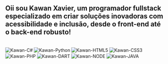 ## Oii sou Kawan Xavier, um programador fullstack especializado em criar soluções inovadoras com acessibilidade e inclusão, desde o front-end até o back-end robusto!

<div style="display: inline_block"><br>
  <img align="center" alt="Kawan-C#" src="https://img.shields.io/badge/C%23-239120?style=for-the-badge&logo=c-sharp&logoColor=white">
  <img align="center" alt="Kawan-Python" src="https://img.shields.io/badge/Python-3776AB?style=for-the-badge&logo=python&logoColor=white">
  <img align="center" alt="Kawan-HTML5" src="https://img.shields.io/badge/HTML5-E34F26?style=for-the-badge&logo=html5&logoColor=white">
  <img align="center" alt="Kawan-CSS3" src="https://img.shields.io/badge/CSS3-1572B6?style=for-the-badge&logo=css3&logoColor=white">
  <img align="center" alt="Kawan-PHP" src="https://img.shields.io/badge/PHP-777BB4?style=for-the-badge&logo=php&logoColor=white">
  <img align="center" alt="Kawan-DART" src="https://img.shields.io/badge/Dart-0175C2?style=for-the-badge&logo=dart&logoColor=white">
  <img align="center" alt="Kawan-NODE" src="https://img.shields.io/badge/Node.js-43853D?style=for-the-badge&logo=node.js&logoColor=white">
  <img align="center" alt="Kawan-JAVA" src="https://img.shields.io/badge/Java-ED8B00?style=for-the-badge&logo=openjdk&logoColor=white">
</div>
